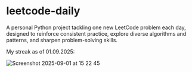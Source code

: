 # leetcode-daily

A personal Python project tackling one new LeetCode problem each day, designed to reinforce consistent practice, explore diverse algorithms and patterns, and sharpen problem-solving skills.

My streak as of 01.09.2025:

![Screenshot 2025-09-01 at 15 22 45](https://github.com/user-attachments/assets/988f46d9-da68-4609-940d-6b672c9ce8c4)

